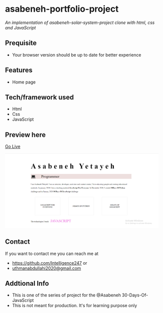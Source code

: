 #  asabeneh-portfolio-project
*An implementation of asabeneh-solar-system-project clone with html, css and JavaScript*
## Prequisite
- Your browser version should be up to date for better experience
## Features
- Home page
## Tech/framework used
- Html
- Css
- JavaScript
## Preview here
[Go Live](https://moonlit-belekoy-d977fa.netlify.app)

![screenshot](./media/sketch.png)
## Contact
If you want to contact me you can reach me at
- https://github.com/Intelligence247 or
- uthmanabdullahi2020@gmail.com
## Addtional Info
- This is one of the series of project for the @Asabeneh 30-Days-Of-JavaScript
- This is not meant for production. It's for learning purpose only
